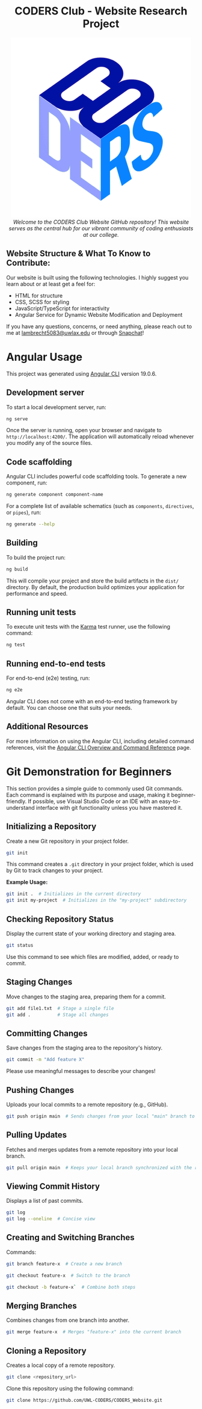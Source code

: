 <h1 align="center">CODERS Club - Website Research Project</h1>

<p align="center">
<img src="src/assets/images/logo.png" alt="CODERS logo">
  <br>
  <em>Welcome to the CODERS Club Website GitHub repository! This website serves as the central hub for our vibrant community of coding enthusiasts at our college.</em>
  <br>
</p>

## Website Structure & What To Know to Contribute:

Our website is built using the following technologies. I highly suggest you learn about or at least get a feel for:

- HTML for structure
- CSS, SCSS for styling
- JavaScript/TypeScript for interactivity
- Angular Service for Dynamic Website Modification and Deployment

If you have any questions, concerns, or need anything, please reach out to me at lambrecht5083@uwlax.edu or through [Snapchat](https://snapchat.com/add/bren-dog2020)!

# Angular Usage

This project was generated using [Angular CLI](https://github.com/angular/angular-cli) version 19.0.6.

## Development server

To start a local development server, run:

```bash
ng serve
```

Once the server is running, open your browser and navigate to `http://localhost:4200/`. The application will automatically reload whenever you modify any of the source files.

## Code scaffolding

Angular CLI includes powerful code scaffolding tools. To generate a new component, run:

```bash
ng generate component component-name
```

For a complete list of available schematics (such as `components`, `directives`, or `pipes`), run:

```bash
ng generate --help
```

## Building

To build the project run:

```bash
ng build
```

This will compile your project and store the build artifacts in the `dist/` directory. By default, the production build optimizes your application for performance and speed.

## Running unit tests

To execute unit tests with the [Karma](https://karma-runner.github.io) test runner, use the following command:

```bash
ng test
```

## Running end-to-end tests

For end-to-end (e2e) testing, run:

```bash
ng e2e
```

Angular CLI does not come with an end-to-end testing framework by default. You can choose one that suits your needs.

## Additional Resources

For more information on using the Angular CLI, including detailed command references, visit the [Angular CLI Overview and Command Reference](https://angular.dev/tools/cli) page.

# Git Demonstration for Beginners

This section provides a simple guide to commonly used Git commands. Each command is explained with its purpose and usage, making it beginner-friendly.
If possible, use Visual Studio Code or an IDE with an easy-to-understand interface with git functionality unless you have mastered it.

## Initializing a Repository

Create a new Git repository in your project folder.

```bash
git init
```

This command creates a `.git` directory in your project folder, which is used by Git to track changes to your project.

**Example Usage:**

```bash
git init .  # Initializes in the current directory
git init my-project  # Initializes in the "my-project" subdirectory
```

## Checking Repository Status

Display the current state of your working directory and staging area.

```bash
git status
```

Use this command to see which files are modified, added, or ready to commit.

## Staging Changes

Move changes to the staging area, preparing them for a commit.

```bash
git add file1.txt  # Stage a single file
git add .          # Stage all changes
```

## Committing Changes

Save changes from the staging area to the repository's history.

```bash
git commit -m "Add feature X"
```

Please use meaningful messages to describe your changes!

## Pushing Changes

Uploads your local commits to a remote repository (e.g., GitHub).

```bash
git push origin main  # Sends changes from your local "main" branch to the remote
```

## Pulling Updates

Fetches and merges updates from a remote repository into your local branch.

```bash
git pull origin main  # Keeps your local branch synchronized with the remote
```

## Viewing Commit History

Displays a list of past commits.

```bash
git log
git log --oneline  # Concise view
```

## Creating and Switching Branches

Commands:

```bash
git branch feature-x  # Create a new branch
```

```bash
git checkout feature-x  # Switch to the branch
```

```bash
git checkout -b feature-x`  # Combine both steps
```

## Merging Branches
Combines changes from one branch into another.

```bash
git merge feature-x  # Merges "feature-x" into the current branch
```

## Cloning a Repository

Creates a local copy of a remote repository.

```bash
git clone <repository_url>
```

Clone this repository using the following command:

```bash
git clone https://github.com/UWL-CODERS/CODERS_Website.git
```